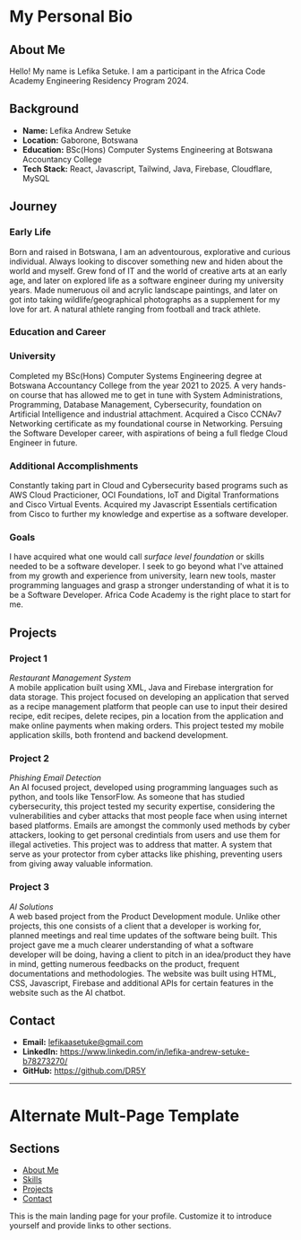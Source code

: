 # My Personal Bio

## About Me
Hello! My name is Lefika Setuke. I am a participant in the Africa Code Academy Engineering Residency Program 2024.

## Background
- **Name:** Lefika Andrew Setuke
- **Location:** Gaborone, Botswana
- **Education:** BSc(Hons) Computer Systems Engineering at Botswana Accountancy College
- **Tech Stack:** React, Javascript, Tailwind, Java, Firebase, Cloudflare, MySQL

## Journey
### Early Life
Born and raised in Botswana, I am an adventourous, explorative and curious individual. Always looking to discover something new and hiden about the world and myself. Grew fond of IT and the world of creative arts at an early age, and later on explored life as a software engineer during my university years. Made numeruous oil and acrylic landscape paintings, and later on got into taking wildlife/geographical photographs as a supplement for my love for art. A natural athlete ranging from football and track athlete.  

### Education and Career
### University
Completed my BSc(Hons) Computer Systems Engineering degree at Botswana Accountancy College from the year 2021 to 2025. A very hands-on course that has allowed me to get in tune with System Administrations, Programming, Database Management, Cybersecurity, foundation on Artificial Intelligence and industrial attachment. Acquired a Cisco CCNAv7 Networking certificate as my foundational course in Networking. Persuing the Software Developer career, with aspirations of being a full fledge Cloud Engineer in future.

### Additional Accomplishments
Constantly taking part in Cloud and Cybersecurity based programs such as AWS Cloud Practicioner, OCI Foundations, IoT and Digital Tranformations and Cisco Virtual Events. Acquired my Javascript Essentials certification from Cisco to further my knowledge and expertise as a software developer.

### Goals
I have acquired what one would call _surface level foundation_ or skills needed to be a software developer. I seek to go beyond what I've attained from my growth and experience from university, learn new tools, master programming languages and grasp a stronger understanding of what it is to be a Software Developer. Africa Code Academy is the right place to start for me.

## Projects
### Project 1
_Restaurant Management System_
<br> A mobile application built using XML, Java and Firebase intergration for data storage. This project focused on developing an application that served as a recipe management platform that people can use to input their desired recipe, edit recipes, delete recipes, pin a location from the application and make online payments when making orders. This project tested my mobile application skills, both frontend and backend development. 

### Project 2
_Phishing Email Detection_
<br> An AI focused project, developed using programming languages such as python, and tools like TensorFlow. As someone that has studied cybersecurity, this project tested my security expertise, considering the vulnerabilities and cyber attacks that most people face when using internet based platforms. Emails are amongst the commonly used methods by cyber attackers, looking to get personal credintials from users and use them for illegal activeties. This project was to address that matter. A system that serve as your protector from cyber attacks like phishing, preventing users from giving away valuable information.

### Project 3
_AI Solutions_
<br> A web based project from the Product Development module. Unlike other projects, this one consists of a client that a developer is working for, planned meetings and real time updates of the software being built. This project gave me a much clearer understanding of what a software developer will be doing, having a client to pitch in an idea/product they have in mind, getting numerous feedbacks on the product, frequent documentations and methodologies. The website was built using HTML, CSS, Javascript, Firebase and additional APIs for certain features in the website such as the AI chatbot.

## Contact
- **Email:** lefikaasetuke@gmail.com
- **LinkedIn:** https://www.linkedin.com/in/lefika-andrew-setuke-b78273270/
- **GitHub:** https://github.com/DR5Y

---

# Alternate Mult-Page Template

## Sections

- [About Me](about.md)
- [Skills](skills.md)
- [Projects](projects/index.md)
- [Contact](contact.md)

This is the main landing page for your profile. Customize it to introduce yourself and provide links to other sections.
